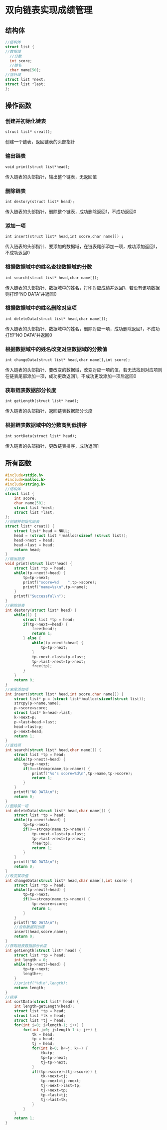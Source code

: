 # 双向链表实现成绩管理
## 结构体
```C
//结构体
struct list {
//数据域
  //分数
  int score;
  //姓名
  char name[50];
//指针域
struct list *next;
struct list *last;
};
```
## 操作函数
### 创建并初始化链表
`struct list* creat();`

创建一个链表，返回链表的头部指针
### 输出链表
`void print(struct list*head);`

传入链表的头部指针，输出整个链表，无返回值
### 删除链表
`int destory(struct list* head);`

传入链表的头部指针，删除整个链表，成功删除返回1，不成功返回0
### 添加一项
`int insert(struct list* head,int score,char name[]) ;`

传入链表的头部指针、要添加的数据域，在链表尾部添加一项，成功添加返回1，不成功返回0
### 根据数据域中的姓名查找数据域的分数
`int search(struct list* head,char name[]);`

传入链表的头部指针、数据域中的姓名，打印对应成绩并返回1，若没有该项数据则打印“NO DATA”并返回0
### 根据数据域中的姓名删除对应项
`int deleteData(struct list* head,char name[]);`

传入链表的头部指针、数据域中的姓名，删除对应一项，成功删除返回1，不成功打印“NO DATA”并返回0
### 根据数据域中的姓名改变对应数据域的分数值
`int changeData(struct list* head,char name[],int score);`

传入链表的头部指针、要改变的数据域，改变对应一项的值，若无法找到对应项则在链表尾部添加一项，成功更改返回1，不成功更改添加一项后返回0
### 获取链表数据部分长度
`int getLength(struct list* head);`

传入链表的头部指针，返回链表数据部分长度
### 根据链表数据域中的分数高到低排序
`int sortData(struct list* head);`

传入链表的头部指针，更改链表排序，成功返回1
## 所有函数
```C
#include<stdio.h>
#include<malloc.h>
#include<string.h>
//结构体
struct list {
	int score;
	char name[50];
	struct list *next;
	struct list *last;
};
//创建并初始化链表
struct list* creat() {
	struct list* head = NULL;
	head = (struct list *)malloc(sizeof (struct list));
	head->next = head;
	head->last = head;
	return head;
}
//输出链表
void print(struct list*head) {
	struct list *tp = head;
	while(tp->next!=head) {
		tp=tp->next;
		printf("score=%d    ",tp->score);
		printf("name=%s\n",tp->name);
	}
	printf("Successful\n");
}
//删除链表
int destory(struct list* head) {
	while(1) {
		struct list *tp = head;
		if(tp->next==head) {
			free(head);
			return 1;
		} else {
			while(tp->next!=head) {
				tp=tp->next;
			}
			tp->next->last=tp->last;
			tp->last->next=tp->next;
			free(tp);
		}
	}
	return 0;
}
//末尾添加项
int insert(struct list* head,int score,char name[]) {
	struct list* p = (struct list*)malloc(sizeof(struct list));
	strcpy(p->name,name);
	p->score=score;
	struct list* k=head->last;
	k->next=p;
	p->last=head->last;
	head->last=p;
	p->next=head;
	return 1;
}
//查找项
int search(struct list* head,char name[]) {
	struct list *tp = head;
	while(tp->next!=head) {
		tp=tp->next;
		if(0==strcmp(name,tp->name)) {
			printf("%s's score=%d\n",tp->name,tp->score);
			return 1;
		}
	}
	printf("NO DATA\n");
	return 0;
}
//删除某一项
int deleteData(struct list* head,char name[]) {
	struct list *tp = head;
	while(tp->next!=head) {
		tp=tp->next;
		if(0==strcmp(name,tp->name)) {
			tp->next->last=tp->last;
			tp->last->next=tp->next;
			free(tp);
			return 1;
		}
	}
	printf("NO DATA\n");
	return 0;
}
//改变某项值
int changeData(struct list* head,char name[],int score) {
	struct list *tp = head;
	while(tp->next!=head) {
		tp=tp->next;
		if(0==strcmp(name,tp->name)) {
			tp->score=score;
			return 1;
		}
	}
	printf("NO DATA\n");
	//没有数据则创建
	insert(head,score,name);
	return 0;
}
//获取链表数据部分长度
int getLength(struct list* head) {
	struct list *tp = head;
	int length = 0;
	while(tp->next!=head) {
		tp=tp->next;
		length++;
	}
	//printf("%d\n",length);
	return length;
}
//排序
int sortData(struct list* head) {
	int length=getLength(head);
	struct list *tp = head;
	struct list *tk = head;
	struct list *tj = head;
	for(int i=0; i<length-1; i++) {
		for(int j=0; j<length-1-i; j++) {
			tk = head;
			tp = head;
			tj = head;
			for(int k=0; k<=j; k++) {
				tk=tp;
				tp=tp->next;
				tj=tp->next;
			}
			if((tp->score)<(tj->score)) {
				tk->next=tj;
				tp->next=tj->next;
				tj->next->last=tp;
				tj->next=tp;
				tp->last=tj;	
				tj->last=tk;
			}
		}
	}
	return 1;
}

```
